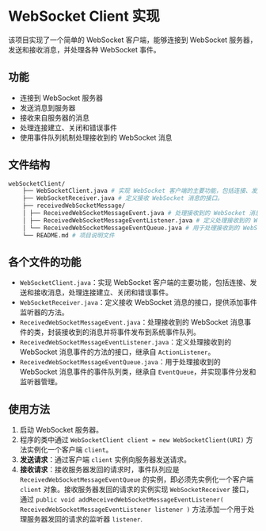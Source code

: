 # WebSocket Client 实现

该项目实现了一个简单的 WebSocket 客户端，能够连接到 WebSocket 服务器，发送和接收消息，并处理各种 WebSocket 事件。

## 功能

- 连接到 WebSocket 服务器
- 发送消息到服务器
- 接收来自服务器的消息
- 处理连接建立、关闭和错误事件
- 使用事件队列机制处理接收到的 WebSocket 消息

## 文件结构

```sh
webSocketClient/ 
    ├── WebSocketClient.java # 实现 WebSocket 客户端的主要功能，包括连接、发送和接收消息。
    ├── WebSocketReceiver.java # 定义接收 WebSocket 消息的接口。
    ├── receivedWebSocketMessage/
    │ ├── ReceivedWebSocketMessageEvent.java # 处理接收到的 WebSocket 消息事件的类。
    │ ├── ReceivedWebSocketMessageEventListener.java # 定义处理接收到的 WebSocket 消息事件的方法的接口。
    │ └── ReceivedWebSocketMessageEventQueue.java # 用于处理接收到的 WebSocket 消息事件的事件队列类。
    └── README.md # 项目说明文件
```

## 各个文件的功能

- `WebSocketClient.java`：实现 WebSocket 客户端的主要功能，包括连接、发送和接收消息，处理连接建立、关闭和错误事件。
- `WebSocketReceiver.java`：定义接收 WebSocket 消息的接口，提供添加事件监听器的方法。
- `ReceivedWebSocketMessageEvent.java`：处理接收到的 WebSocket 消息事件的类，封装接收到的消息并将事件发布到系统事件队列。
- `ReceivedWebSocketMessageEventListener.java`：定义处理接收到的 WebSocket 消息事件的方法的接口，继承自 `ActionListener`。
- `ReceivedWebSocketMessageEventQueue.java`：用于处理接收到的 WebSocket 消息事件的事件队列类，继承自 `EventQueue`，并实现事件分发和监听器管理。

## 使用方法

1. 启动 WebSocket 服务器。
2. 程序的类中通过 `WebSocketClient client = new WebSocketClient(URI)` 方法实例化一个客户端 `client`。
3. **发送请求**：通过客户端 `client` 实例向服务器发送请求。
4. **接收请求**：接收服务器发回的请求时，事件队列应是 `ReceivedWebSocketMessageEventQueue` 的实例，即必须先实例化一个客户端 `client` 对象。接收服务器发回的请求的实例实现 `WebSocketReceiver` 接口，通过 `public void addReceivedWebSocketMessageEventListener( ReceivedWebSocketMessageEventListener listener )` 方法添加一个用于处理服务器发回的请求的监听器 `listener`.
